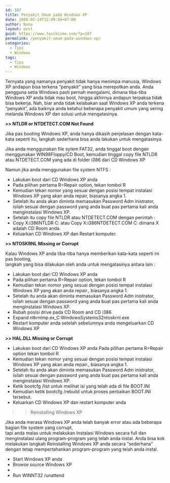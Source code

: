 ```yaml
---
id: 107
title: Penyakit Umum pada Windows XP
date: 2008-05-24T12:09:58+07:00
author: Nana
layout: post
guid: https://www.tasikisme.com/?p=107
permalink: /penyakit-umum-pada-windows-xp/
categories:
  - Tips
  - Windows
tags:
  - Tips
  - Windows
---
```

Ternyata yang namanya penyakit tidak hanya menimpa manusia, Windows XP andapun bisa terkena “penyakit” yang bisa merepotkan anda. Anda pengguna setia Windows pasti pernah mengalami, dimana tiba-tiba Windows XP anda tidak mau boot, hingga akhirnya andapun terpaksa tidak bisa bekerja. Nah, biar anda tidak kelabakan saat Windows XP anda terkena “penyakit”, ada baiknya anda ketahui beberapa penyakit umum yang sering melanda Windows XP dan solusi untuk mengatasinya.

**>> NTLDR or NTDETECT.COM Not Found**

Jika pas booting Windows XP, anda hanya dikasih penjelasan dengan kata-kata seperti itu, langkah sederhana bisa anda lakukan untuk mengatasinya.

Jika anda menggunakan file sytem FAT32, anda tinggal boot dengan menggunakan WIN98Floppy/CD Boot, kemudian tinggal copy file NTLDR atau NTDETECT.COM yang ada di folder i386 dari CD Windows XP

Namun jika anda menggunakan file system NTFS :

  * Lakukan boot dari CD Windows XP anda
  * Pada pilihan pertama R=Repair option, tekan tombol R
  * Kemudian tekan nomor yang sesuai dengan posisi tempat instalasi Windows XP yang akan anda repair, biasanya angka 1.
  * Setelah itu anda akan diminta memasukan Password Adm inistrator, isilah sesuai dengan password yang anda buat pas pertama kali anda menginstalasi Windows XP.
  * Setelah itu copy file NTLDR atau NTDETECT.COM dengan perintah :
  * Copy X:i386NTLDR C: atau Copy X:i386NTDETECT.COM C: dimana X adalah CD Room anda.
  * Keluarkan CD Windows XP dan Restart komputer.

**>> NTOSKRNL Missing or Corrupt**

Kalau Windows XP anda tiba-tiba hanya memberikan kata-kata seperti ini pas booting,  
langkah yang bisa dilakukan oleh anda untuk mengatasinya antara lain :

  * Lakukan boot dari CD Windows XP anda
  * Pada pilihan pertama R=Repair option, tekan tombol R
  * Kemudian tekan nomor yang sesuai dengan posisi tempat instalasi Windows XP yang akan anda repair., biasanya angka 1.
  * Setelah itu anda akan diminta memasukan Password Adm inistrator, isilah sesuai dengan password yang anda buat pas pertama kali anda menginstalasi Windows XP.
  * Rubah posisi drive pada CD Room and CD i386
  * Expand ntkrnlmp.ex_C:WindowsSystems32ntoskrnl.exe
  * Restart komputer anda setelah sebelumnya anda mengeluarkan CD Windows XP

**>> HAL.DLL Missing or Corrupt**

  * Lakukan boot dari CD Windows XP anda Pada pilihan pertama R=Repair option tekan tombol R
  * Kemudian tekan nomor yang sesuai dengan posisi tempat instalasi Windows XP yang akan anda repair., biasanya angka 1.
  * Setelah itu anda akan diminta memasukan Password Adm inistrator, isilah sesuai dengan password yang anda buat pas pertama kali anda menginstalasi Windows XP.
  * Ketik bootcfg /list untuk melihat isi yang telah ada di file BOOT.INI
  * Kemudian ketik bootcfg /rebuild untuk proses perbaikan BOOT.INI tersebut.
  * Keluarkan CD Windows XP dan restart komputer anda

>> Reinstalling Windows XP

Jika anda merasa Windows XP anda telah banyak error atau ada beberapa bagian file system yang corrupt,  
tapi anda malas untuk melakukan Instalasi Windows secara full dan menginstalasi ulang program-program yang telah anda instal. Anda bisa kok melakukan langkah Reinstalling Windows XP anda secara “sederhana” dengan tetap mempertahankan program-program yang telah anda instal.

  * Start Windows XP anda
  * Browse source Windows XP
  * 
  * Run WINNT32 /unattend